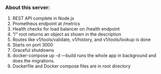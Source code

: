 ### About this server:

1. REST API complete in Node.js
2. Prometheus endpoint at /metrics
3. Health checks for load balancer on /health endpoint
4. “/“ root returns an object as shown in the description
5. Routes like v1/tools/validate, v1/history, and v1/tools/lookup is done
6. Starts on port 3000
7. Graceful shutdowns
8. docker-compose up -d —build runs the whole app in background and does the migrations.
9. Dockerfile and Docker compose files are in root directory

